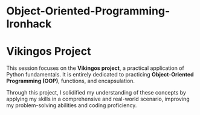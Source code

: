 # Object-Oriented-Programming-Ironhack

# Vikingos Project

This session focuses on the **Vikingos project**, a practical application of Python fundamentals. It is entirely dedicated to practicing **Object-Oriented Programming (OOP)**, functions, and encapsulation. 

Through this project, I solidified my understanding of these concepts by applying my skills in a comprehensive and real-world scenario, improving my problem-solving abilities and coding proficiency. 
